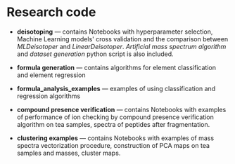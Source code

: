 # Research code

- **deisotoping** — contains Notebooks with hyperparameter selection, Machine Learning models' cross validation and the
comparison between _MLDeisotoper_ and _LinearDeisotoper_.
*Artificial mass spectrum algorithm* and *dataset generation* python script is also included.


- **formula generation** — contains algorithms for element classification and element regression
- **formula_analysis_examples** — examples of using classification and regression algorithms


- **compound presence verification** — contains Notebooks with examples of performance of ion checking by compound presence verification algorithm on tea samples, spectra of peptides after fragmentation.


- **clustering examples** — contains Notebooks with examples of mass spectra vectorization procedure, construction of PCA maps on tea samples and masses, cluster maps.
